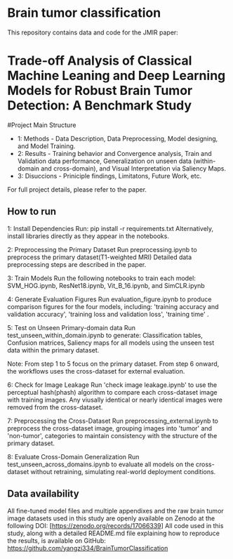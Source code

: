 # Brain tumor classification 

This repository contains data and code for the JMIR paper:
# Trade-off Analysis of Classical Machine Leaning and Deep Learning Models for Robust Brain Tumor Detection: A Benchmark Study

#Project Main Structure
- 1: Methods - Data Description, Data Preprocessing, Model designing, and Model Training.
- 2: Results - Training behavior and Convergence analysis, Train and Validation data performance, Generalization on unseen data (within-domain and cross-domain), and Visual Interpretation via Saliency Maps. 
- 3: Disuccions - Priniciple findings, Limitatons, Future Work, etc. 

For full project details, please refer to the paper.

## How to run
1: Install Dependencies
Run: pip install -r requirements.txt
Alternatively, install libraries directly as they appear in the notebooks.

2: Preprocessing the Primary Dataset
Run preprocessing.ipynb to preprocess the primary dataset(T1-weighted MRI)
Detailed data preprocessing steps are described in the paper. 

3: Train Models
Run the following notebooks to train each model: 
SVM_HOG.ipynb, ResNet18.ipynb, Vit_B_16.ipynb, and SimCLR.ipynb

4: Generate Evaluation Figures 
Run evaluation_figure.ipynb to produce comparison figures for the four models, including:
'training accuracy and validation accuracy', 'training loss and validation loss', 'training time' . 

5: Test on Unseen Primary-domain data
Run test_unseen_within_domain.ipynb to generate:
Classification tables, Confusion matrices, Saliency maps 
for all models using the unseen test data within the primary dataset.

Note: From step 1 to 5 focus on the primary dataset. From step 6 onward, the workflows uses the cross-dataset for external evaluation. 

6: Check for Image Leakage
Run 'check image leakage.ipynb' to use the perceptual hash(phash) algorithm to compare each cross-dataset image with training images. 
Any viusally identical or nearly identical images were removed from the cross-dataset. 

7: Preprocessing the Cross-Dataset
Run preprocessing_external.ipynb to preprocess the cross-dataset image, grouping images into 'tumor' and 'non-tumor', categories to maintain consistency with the structure of the primary dataset. 

8: Evaluate Cross-Domain Generalization
Run test_unseen_across_domains.ipynb to evaluate all models on the cross-dataset without retraining, simulating real-world deployment conditions.


## Data availability
All fine-tuned model files and multiple appendixes and the raw brain tumor image datasets used in this study are openly available on Zenodo at the following DOI: [https://zenodo.org/records/17066339]
All code used in this study, along with a detailed README.md file explaining how to reproduce the results, is available on GitHub: 
https://github.com/yangzi334/BrainTumorClassification


